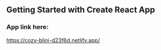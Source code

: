 ## Getting Started with Create React App

### App link here:

https://cozy-blini-d23f6d.netlify.app/
